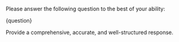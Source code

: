 Please answer the following question to the best of your ability:

{question}

Provide a comprehensive, accurate, and well-structured response.